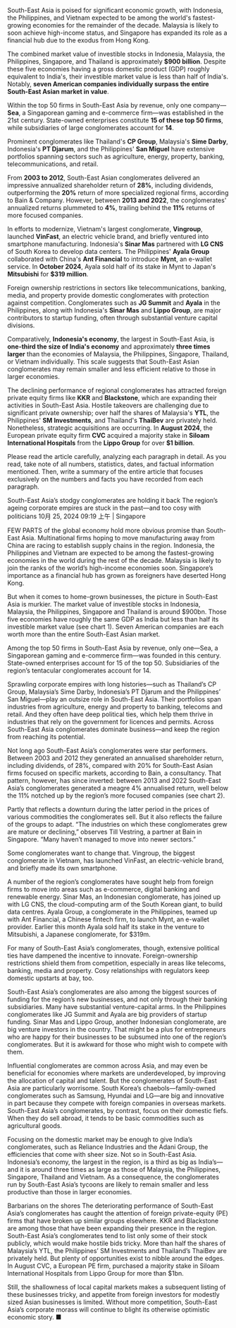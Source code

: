 South-East Asia is poised for significant economic growth, with Indonesia, the Philippines, and Vietnam expected to be among the world's fastest-growing economies for the remainder of the decade. Malaysia is likely to soon achieve high-income status, and Singapore has expanded its role as a financial hub due to the exodus from Hong Kong.  
   
The combined market value of investible stocks in Indonesia, Malaysia, the Philippines, Singapore, and Thailand is approximately **$900 billion**. Despite these five economies having a gross domestic product (GDP) roughly equivalent to India's, their investible market value is less than half of India's. Notably, **seven American companies individually surpass the entire South-East Asian market in value**.  
   
Within the top 50 firms in South-East Asia by revenue, only one company—**Sea**, a Singaporean gaming and e-commerce firm—was established in the 21st century. State-owned enterprises constitute **15 of these top 50 firms**, while subsidiaries of large conglomerates account for **14**.  
   
Prominent conglomerates like Thailand's **CP Group**, Malaysia's **Sime Darby**, Indonesia's **PT Djarum**, and the Philippines' **San Miguel** have extensive portfolios spanning sectors such as agriculture, energy, property, banking, telecommunications, and retail.  
   
From **2003 to 2012**, South-East Asian conglomerates delivered an impressive annualized shareholder return of **28%**, including dividends, outperforming the **20%** return of more specialized regional firms, according to Bain & Company. However, between **2013 and 2022**, the conglomerates' annualized returns plummeted to **4%**, trailing behind the **11%** returns of more focused companies.  
   
In efforts to modernize, Vietnam's largest conglomerate, **Vingroup**, launched **VinFast**, an electric vehicle brand, and briefly ventured into smartphone manufacturing. Indonesia's **Sinar Mas** partnered with **LG CNS** of South Korea to develop data centers. The Philippines' **Ayala Group** collaborated with China's **Ant Financial** to introduce **Mynt**, an e-wallet service. In **October 2024**, Ayala sold half of its stake in Mynt to Japan's **Mitsubishi** for **$319 million**.  
   
Foreign ownership restrictions in sectors like telecommunications, banking, media, and property provide domestic conglomerates with protection against competition. Conglomerates such as **JG Summit** and **Ayala** in the Philippines, along with Indonesia's **Sinar Mas** and **Lippo Group**, are major contributors to startup funding, often through substantial venture capital divisions.  
   
Comparatively, **Indonesia's economy**, the largest in South-East Asia, is **one-third the size of India's economy** and approximately **three times larger** than the economies of Malaysia, the Philippines, Singapore, Thailand, or Vietnam individually. This scale suggests that South-East Asian conglomerates may remain smaller and less efficient relative to those in larger economies.  
   
The declining performance of regional conglomerates has attracted foreign private equity firms like **KKR** and **Blackstone**, which are expanding their activities in South-East Asia. Hostile takeovers are challenging due to significant private ownership; over half the shares of Malaysia's **YTL**, the Philippines' **SM Investments**, and Thailand's **ThaiBev** are privately held. Nonetheless, strategic acquisitions are occurring. In **August 2024**, the European private equity firm **CVC** acquired a majority stake in **Siloam International Hospitals** from the **Lippo Group** for over **$1 billion**.



















Please read the article carefully, analyzing each paragraph in detail. As you read, take note of all numbers, statistics, dates, and factual information mentioned. Then, write a summary of the entire article that focuses exclusively on the numbers and facts you have recorded from each paragraph.





South-East Asia’s stodgy conglomerates are holding it back
The region’s ageing corporate empires are stuck in the past—and too cosy with politicians
10月 25, 2024 09:19 上午 | Singapore


FEW PARTS of the global economy hold more obvious promise than South-East Asia. Multinational firms hoping to move manufacturing away from China are racing to establish supply chains in the region. Indonesia, the Philippines and Vietnam are expected to be among the fastest-growing economies in the world during the rest of the decade. Malaysia is likely to join the ranks of the world’s high-income economies soon. Singapore’s importance as a financial hub has grown as foreigners have deserted Hong Kong.

But when it comes to home-grown businesses, the picture in South-East Asia is murkier. The market value of investible stocks in Indonesia, Malaysia, the Philippines, Singapore and Thailand is around $900bn. Those five economies have roughly the same GDP as India but less than half its investible market value (see chart 1). Seven American companies are each worth more than the entire South-East Asian market.


Among the top 50 firms in South-East Asia by revenue, only one—Sea, a Singaporean gaming and e-commerce firm—was founded in this century. State-owned enterprises account for 15 of the top 50. Subsidiaries of the region’s tentacular conglomerates account for 14.

Sprawling corporate empires with long histories—such as Thailand’s CP Group, Malaysia’s Sime Darby, Indonesia’s PT Djarum and the Philippines’ San Miguel—play an outsize role in South-East Asia. Their portfolios span industries from agriculture, energy and property to banking, telecoms and retail. And they often have deep political ties, which help them thrive in industries that rely on the government for licences and permits. Across South-East Asia conglomerates dominate business—and keep the region from reaching its potential.


Not long ago South-East Asia’s conglomerates were star performers. Between 2003 and 2012 they generated an annualised shareholder return, including dividends, of 28%, compared with 20% for South-East Asian firms focused on specific markets, according to Bain, a consultancy. That pattern, however, has since inverted: between 2013 and 2022 South-East Asia’s conglomerates generated a meagre 4% annualised return, well below the 11% notched up by the region’s more focused companies (see chart 2).

Partly that reflects a downturn during the latter period in the prices of various commodities the conglomerates sell. But it also reflects the failure of the groups to adapt. “The industries on which these conglomerates grew are mature or declining,” observes Till Vestring, a partner at Bain in Singapore. “Many haven’t managed to move into newer sectors.”

Some conglomerates want to change that. Vingroup, the biggest conglomerate in Vietnam, has launched VinFast, an electric-vehicle brand, and briefly made its own smartphone.

A number of the region’s conglomerates have sought help from foreign firms to move into areas such as e-commerce, digital banking and renewable energy. Sinar Mas, an Indonesian conglomerate, has joined up with LG CNS, the cloud-computing arm of the South Korean giant, to build data centres. Ayala Group, a conglomerate in the Philippines, teamed up with Ant Financial, a Chinese fintech firm, to launch Mynt, an e-wallet provider. Earlier this month Ayala sold half its stake in the venture to Mitsubishi, a Japanese conglomerate, for $319m.

For many of South-East Asia’s conglomerates, though, extensive political ties have dampened the incentive to innovate. Foreign-ownership restrictions shield them from competition, especially in areas like telecoms, banking, media and property. Cosy relationships with regulators keep domestic upstarts at bay, too.

South-East Asia’s conglomerates are also among the biggest sources of funding for the region’s new businesses, and not only through their banking subsidiaries. Many have substantial venture-capital arms. In the Philippines conglomerates like JG Summit and Ayala are big providers of startup funding. Sinar Mas and Lippo Group, another Indonesian conglomerate, are big venture investors in the country. That might be a plus for entrepreneurs who are happy for their businesses to be subsumed into one of the region’s conglomerates. But it is awkward for those who might wish to compete with them.

Influential conglomerates are common across Asia, and may even be beneficial for economies where markets are underdeveloped, by improving the allocation of capital and talent. But the conglomerates of South-East Asia are particularly worrisome. South Korea’s chaebols—family-owned conglomerates such as Samsung, Hyundai and LG—are big and innovative in part because they compete with foreign companies in overseas markets. South-East Asia’s conglomerates, by contrast, focus on their domestic fiefs. When they do sell abroad, it tends to be basic commodities such as agricultural goods.

Focusing on the domestic market may be enough to give India’s conglomerates, such as Reliance Industries and the Adani Group, the efficiencies that come with sheer size. Not so in South-East Asia. Indonesia’s economy, the largest in the region, is a third as big as India’s—and it is around three times as large as those of Malaysia, the Philippines, Singapore, Thailand and Vietnam. As a consequence, the conglomerates run by South-East Asia’s tycoons are likely to remain smaller and less productive than those in larger economies.

Barbarians on the shores
The deteriorating performance of South-East Asia’s conglomerates has caught the attention of foreign private-equity (PE) firms that have broken up similar groups elsewhere. KKR and Blackstone are among those that have been expanding their presence in the region. South-East Asia’s conglomerates tend to list only some of their stock publicly, which would make hostile bids tricky. More than half the shares of Malaysia’s YTL, the Philippines’ SM Investments and Thailand’s ThaiBev are privately held. But plenty of opportunities exist to nibble around the edges. In August CVC, a European PE firm, purchased a majority stake in Siloam International Hospitals from Lippo Group for more than $1bn.

Still, the shallowness of local capital markets makes a subsequent listing of these businesses tricky, and appetite from foreign investors for modestly sized Asian businesses is limited. Without more competition, South-East Asia’s corporate morass will continue to blight its otherwise optimistic economic story. ■
